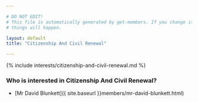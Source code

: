 ```yaml
---

# DO NOT EDIT!
# This file is automatically generated by get-members. If you change it, bad
# things will happen.

layout: default
title: "Citizenship And Civil Renewal"

---
```


{% include interests/citizenship-and-civil-renewal.md %}

### Who is interested in Citizenship And Civil Renewal?


* [Mr David Blunkett]({ site.baseurl }}members/mr-david-blunkett.html)
